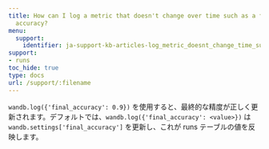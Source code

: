 ```yaml
---
title: How can I log a metric that doesn't change over time such as a final evaluation
  accuracy?
menu:
  support:
    identifier: ja-support-kb-articles-log_metric_doesnt_change_time_such_final
support:
- runs
toc_hide: true
type: docs
url: /support/:filename
---
```


`wandb.log({'final_accuracy': 0.9})` を使用すると、最終的な精度が正しく更新されます。デフォルトでは、`wandb.log({'final_accuracy': <value>})` は `wandb.settings['final_accuracy']` を更新し、これが runs テーブルの値を反映します。
